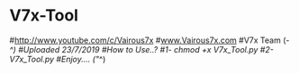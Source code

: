 # V7x-Tool
#http://www.youtube.com/c/Vairous7x
#www.Vairous7x.com
#V7x Team (-_^)
#Uploaded 23/7/2019
#How to Use..?
#1- chmod +x V7x_Tool.py
#2- V7x_Tool.py
#Enjoy.... ("_^)
